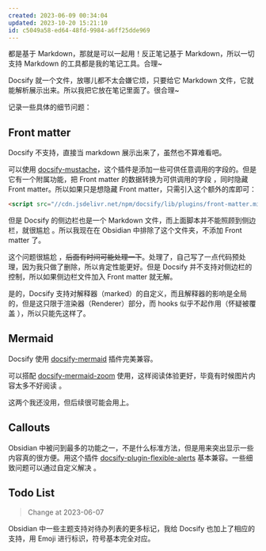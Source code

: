 ```yaml
---
created: 2023-06-09 00:34:04
updated: 2023-10-20 15:21:10
id: c5049a58-ed64-48fd-9984-a6ff25dde969
---
```

都是基于 Markdown，那就是可以一起用！反正笔记基于 Markdown，所以一切支持 Markdown 的工具都是我的笔记工具。合理~

Docsify 就一个文件，放哪儿都不太会嫌它烦，只要给它 Markdown 文件，它就能解析展示出来。所以我把它放在笔记里面了。很合理~

记录一些具体的细节问题：

## Front matter

Docsify 不支持，直接当 markdown 展示出来了，虽然也不算难看吧。

可以使用 [docsify-mustache](https://docsify-mustache.github.io/#/)，这个插件是添加一些可供任意调用的字段的。但是它有一个附属功能，把  Front matter 的数据转换为可供调用的字段 ，同时隐藏 Front matter。所以如果只是想隐藏 Front matter，只需引入这个额外的库即可：

```html
<script src="//cdn.jsdelivr.net/npm/docsify/lib/plugins/front-matter.min.js"></script>
```

但是 Docsify 的侧边栏也是一个 Markdown 文件，而上面脚本并不能照顾到侧边栏，就很尴尬 。所以我现在在 Obsidian 中排除了这个文件夹，不添加 Front matter 了。

这个问题很尴尬 ，~~后面有时间可能处理一下~~。处理了，自己写了一点代码预处理，因为我只做了删除，所以肯定性能更好。但是 Docsify 并不支持对侧边栏的控制，所以如果侧边栏文件加入 Front matter 就无解。

是的，Docsify 支持对解释器（marked）的自定义，而且解释器的影响是全局的，但是这只限于渲染器（Renderer）部分，而 hooks 似乎不起作用（怀疑被覆盖 ），所以只能先这样了。

## Mermaid

Docsify 使用 [docsify-mermaid](https://github.com/Leward/mermaid-docsify) 插件完美兼容。

可以搭配 [docsify-mermaid-zoom](https://github.com/corentinleberre/docsify-mermaid-zoom) 使用，这样阅读体验更好，毕竟有时候图片内容太多不好阅读 。

这两个我还没用，但后续很可能会用上。

## Callouts

Obsidian 中被问到最多的功能之一，不是什么标准方法，但是用来突出显示一些内容真的很方便。用这个插件 [docsify-plugin-flexible-alerts](https://github.com/fzankl/docsify-plugin-flexible-alerts) 基本兼容。一些细致问题可以通过自定义解决 。

## Todo List

>  Change at 2023-06-07

Obsidian 中一些主题支持对待办列表的更多标记，我给 Docsify 也加上了相应的支持，用 Emoji 进行标识，符号基本完全对应。